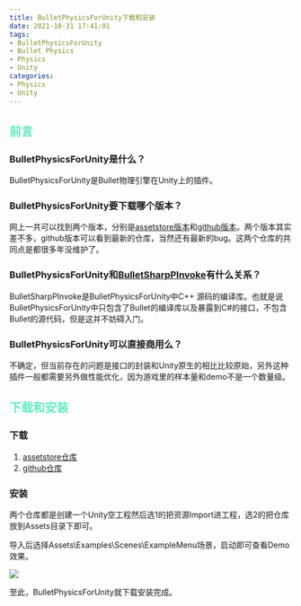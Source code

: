 ```yaml
---
title: BulletPhysicsForUnity下载和安装
date: 2021-10-31 17:41:01
tags:
- BulletPhysicsForUnity
- Bullet Physics
- Physics
- Unity
categories:
- Physics
- Unity
---
```


## <font color=#64EBC1>前言</font>

### BulletPhysicsForUnity是什么？

BulletPhysicsForUnity是Bullet物理引擎在Unity上的插件。

<!-- more -->

### BulletPhysicsForUnity要下载哪个版本？

网上一共可以找到两个版本，分别是[assetstore版本](https://assetstore.unity.com/packages/tools/physics/bullet-physics-for-unity-62991?locale=zh-CN)和[github版本](https://github.com/Phong13/BulletSharpUnity3d)。两个版本其实差不多，github版本可以看到最新的仓库，当然还有最新的bug。这两个仓库的共同点是都很多年没维护了。

### BulletPhysicsForUnity和[BulletSharpPInvoke](https://github.com/Phong13/BulletSharpPInvoke)有什么关系？

BulletSharpPInvoke是BulletPhysicsForUnity中C++ 源码的编译库。也就是说BulletPhysicsForUnity中只包含了Bullet的编译库以及暴露到C#的接口，不包含Bullet的源代码，但是这并不妨碍入门。

### BulletPhysicsForUnity可以直接商用么？

不确定，但当前存在的问题是接口的封装和Unity原生的相比比较原始，另外这种插件一般都需要另外做性能优化，因为游戏里的样本量和demo不是一个数量级。

## <font color=#64EBC1>下载和安装</font>

### 下载

1. [assetstore仓库](https://assetstore.unity.com/packages/tools/physics/bullet-physics-for-unity-62991?locale=zh-CN)
2. [github仓库](https://github.com/Phong13/BulletSharpUnity3d)

### 安装

两个仓库都是创建一个Unity空工程然后选1的把资源Import进工程，选2的把仓库放到Assets目录下即可。

导入后选择Assets\Examples\Scenes\ExampleMenu场景，启动即可查看Demo效果。

![](1.png)

至此，BulletPhysicsForUnity就下载安装完成。

